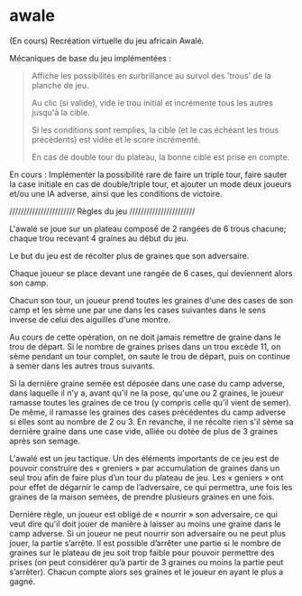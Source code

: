 # awale
(En cours) Recréation virtuelle du jeu africain Awalé.



Mécaniques de base du jeu implémentées : 
> Affiche les possibilités en surbrillance au survol des 'trous' de la planche de jeu.
> 
> Au clic (si valide), vide le trou initial et incrémente tous les autres jusqu'à la cible.
> 
> Si les conditions sont remplies, la cible (et le cas échéant les trous précédents) est vidée et le score incrémenté.
> 
> En cas de double tour du plateau, la bonne cible est prise en compte.



En cours : Implémenter la possibilité rare de faire un triple tour, faire sauter la case initiale en cas de double/triple tour, et ajouter un mode deux joueurs et/ou une IA adverse, ainsi que les conditions de victoire.

/////////////////////// Règles du jeu ///////////////////////

L'awalé se joue sur un plateau composé de 2 rangées de 6 trous chacune; chaque trou recevant 4 graines au début du jeu.

Le but du jeu est de récolter plus de graines que son adversaire.

Chaque joueur se place devant une rangée de 6 cases, qui deviennent alors son camp.

Chacun son tour, un joueur prend toutes les graines d'une des cases de son camp et les sème une par une dans les cases suivantes dans le sens inverse de celui des aiguilles d'une montre. 

Au cours de cette opération, on ne doit jamais remettre de graine dans le trou de départ. Si le nombre de graines prises dans un trou excède 11, on sème pendant un tour complet, on saute le trou de départ, puis on continue à semer dans les autres trous suivants.

Si la dernière graine semée est déposée dans une case du camp adverse, dans laquelle il n'y a, avant qu'il ne la pose, qu'une ou 2 graines, le joueur ramasse toutes les graines de ce trou (y compris celle qu’il vient de semer). De même, il ramasse les graines des cases précédentes du camp adverse si elles sont au nombre de 2 ou 3. En revanche, il ne récolte rien s'il sème sa dernière graine dans une case vide, alliée ou dotée de plus de 3 graines après son semage.
 
L'awalé est un jeu tactique. Un des éléments importants de ce jeu est de pouvoir construire des « greniers » par accumulation de graines dans un seul trou afin de faire plus d’un tour du plateau de jeu. Les « geniers » ont pour effet de dégarnir le camp de l’adversaire, ce qui permettra, une fois les graines de la maison semées, de prendre plusieurs graines en une fois.

Dernière règle, un joueur est obligé de « nourrir » son adversaire, ce qui veut dire qu'il doit jouer de manière à laisser au moins une graine dans le camp adverse. Si un joueur ne peut nourrir son adversaire ou ne peut plus jouer, la partie s’arrête. Il est possible d’arrêter une partie si le nombre de graines sur le plateau de jeu soit trop faible pour pouvoir permettre des prises (on peut considérer qu’à partir de 3 graines ou moins la partie peut s’arrêter). Chacun compte alors ses graines et le joueur en ayant le plus a gagné.
